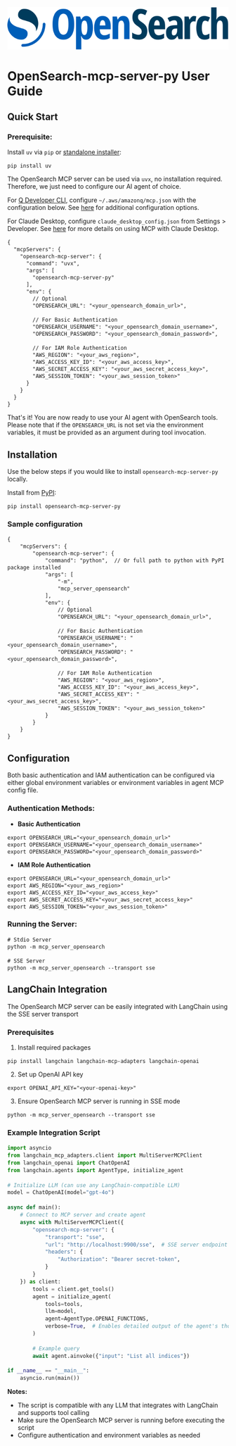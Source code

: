 ![OpenSearch logo](https://github.com/opensearch-project/opensearch-py/raw/main/OpenSearch.svg)

# OpenSearch-mcp-server-py User Guide

## Quick Start

### Prerequisite: 
Install `uv` via `pip` or [standalone installer](https://github.com/astral-sh/uv?tab=readme-ov-file#installation):
```
pip install uv
```

The OpenSearch MCP server can be used via `uvx`, no installation required. Therefore, we just need to configure our AI agent of choice.

For [Q Developer CLI](https://github.com/aws/amazon-q-developer-cli), configure `~/.aws/amazonq/mcp.json` with the configuration below. See [here](https://docs.aws.amazon.com/amazonq/latest/qdeveloper-ug/command-line-mcp-configuration.html) for additional configuration options.

For Claude Desktop, configure `claude_desktop_config.json` from Settings > Developer. See [here](https://modelcontextprotocol.io/quickstart/user#2-add-the-filesystem-mcp-server) for more details on using MCP with Claude Desktop.
```
{
  "mcpServers": {
    "opensearch-mcp-server": {
      "command": "uvx",
      "args": [
        "opensearch-mcp-server-py"
      ],
      "env": {
        // Optional
        "OPENSEARCH_URL": "<your_opensearch_domain_url>",

        // For Basic Authentication
        "OPENSEARCH_USERNAME": "<your_opensearch_domain_username>",
        "OPENSEARCH_PASSWORD": "<your_opensearch_domain_password>",

        // For IAM Role Authentication
        "AWS_REGION": "<your_aws_region>",
        "AWS_ACCESS_KEY_ID": "<your_aws_access_key>",
        "AWS_SECRET_ACCESS_KEY": "<your_aws_secret_access_key>",
        "AWS_SESSION_TOKEN": "<your_aws_session_token>"
      }
    }
  }
}
```

That's it! You are now ready to use your AI agent with OpenSearch tools.
Please note that if the `OPENSEARCH_URL` is not set via the environment variables, it must be provided as an argument during tool invocation.

## Installation

Use the below steps if you would like to install `opensearch-mcp-server-py` locally.

Install from [PyPI](https://pypi.org/project/opensearch-mcp-server-py/):
```
pip install opensearch-mcp-server-py
```

### Sample configuration
```
{
    "mcpServers": {
        "opensearch-mcp-server": {
            "command": "python",  // Or full path to python with PyPI package installed
            "args": [
                "-m",
                "mcp_server_opensearch"
            ],
            "env": {
                // Optional
                "OPENSEARCH_URL": "<your_opensearch_domain_url>",

                // For Basic Authentication
                "OPENSEARCH_USERNAME": "<your_opensearch_domain_username>",
                "OPENSEARCH_PASSWORD": "<your_opensearch_domain_password>",

                // For IAM Role Authentication
                "AWS_REGION": "<your_aws_region>",
                "AWS_ACCESS_KEY_ID": "<your_aws_access_key>",
                "AWS_SECRET_ACCESS_KEY": "<your_aws_secret_access_key>",
                "AWS_SESSION_TOKEN": "<your_aws_session_token>"
            }
        }
    }
}
```

## Configuration

Both basic authentication and IAM authentication can be configured via either global environment variables or environment variables in agent MCP config file.

### Authentication Methods:
- **Basic Authentication**
```
export OPENSEARCH_URL="<your_opensearch_domain_url>"
export OPENSEARCH_USERNAME="<your_opensearch_domain_username>"
export OPENSEARCH_PASSWORD="<your_opensearch_domain_password>"
```

- **IAM Role Authentication**
```
export OPENSEARCH_URL="<your_opensearch_domain_url>"
export AWS_REGION="<your_aws_region>"
export AWS_ACCESS_KEY_ID="<your_aws_access_key>"
export AWS_SECRET_ACCESS_KEY="<your_aws_secret_access_key>"
export AWS_SESSION_TOKEN="<your_aws_session_token>"
```

### Running the Server:
```
# Stdio Server
python -m mcp_server_opensearch

# SSE Server
python -m mcp_server_opensearch --transport sse
```

## LangChain Integration
The OpenSearch MCP server can be easily integrated with LangChain using the SSE server transport

### Prerequisites
1. Install required packages
```
pip install langchain langchain-mcp-adapters langchain-openai
```
2. Set up OpenAI API key
```
export OPENAI_API_KEY="<your-openai-key>"
```
3. Ensure OpenSearch MCP server is running in SSE mode
```
python -m mcp_server_opensearch --transport sse
```

### Example Integration Script
``` python 
import asyncio
from langchain_mcp_adapters.client import MultiServerMCPClient
from langchain_openai import ChatOpenAI
from langchain.agents import AgentType, initialize_agent

# Initialize LLM (can use any LangChain-compatible LLM)
model = ChatOpenAI(model="gpt-4o")

async def main():
    # Connect to MCP server and create agent
    async with MultiServerMCPClient({
        "opensearch-mcp-server": {
            "transport": "sse",
            "url": "http://localhost:9900/sse",  # SSE server endpoint
            "headers": {
                "Authorization": "Bearer secret-token",
            }
        }
    }) as client:
        tools = client.get_tools()
        agent = initialize_agent(
            tools=tools,
            llm=model,
            agent=AgentType.OPENAI_FUNCTIONS,
            verbose=True,  # Enables detailed output of the agent's thought process
        )

        # Example query
        await agent.ainvoke({"input": "List all indices"})

if __name__ == "__main__":
    asyncio.run(main())
```
**Notes:**
- The script is compatible with any LLM that integrates with LangChain and supports tool calling
- Make sure the OpenSearch MCP server is running before executing the script
- Configure authentication and environment variables as needed

